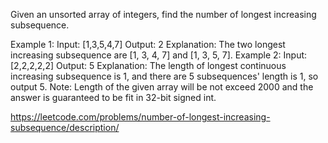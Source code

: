Given an unsorted array of integers, find the number of longest increasing subsequence.

Example 1:
Input: [1,3,5,4,7]
Output: 2
Explanation: The two longest increasing subsequence are [1, 3, 4, 7] and [1, 3, 5, 7].
Example 2:
Input: [2,2,2,2,2]
Output: 5
Explanation: The length of longest continuous increasing subsequence is 1, and there are 5 subsequences' length is 1, so output 5.
Note: Length of the given array will be not exceed 2000 and the answer is guaranteed to be fit in 32-bit signed int.

https://leetcode.com/problems/number-of-longest-increasing-subsequence/description/
